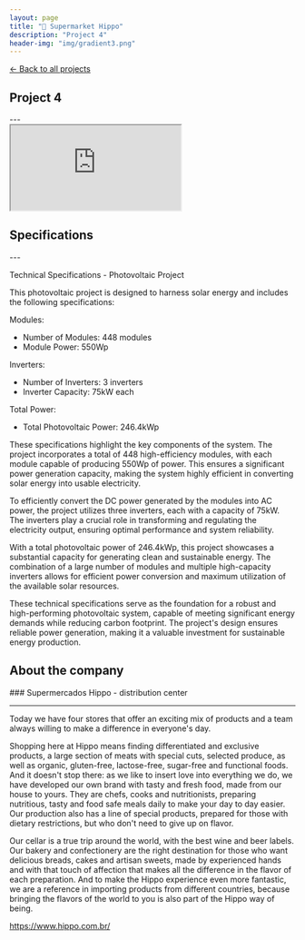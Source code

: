 ```yaml
---
layout: page
title: "🛒 Supermarket Hippo"
description: "Project 4"
header-img: "img/gradient3.png"
---
```


[← Back to all projects](https://laisdallemulle.github.io/projects/)

<h2>Project 4</h2>
---
<div class="container">
    <div class="row">
      <div class="col-md-8">
        <div class="embed-responsive embed-responsive-16by9">
          <iframe class="embed-responsive-item" src="https://www.youtube.com/embed/XEmJm8A7Cdw"></iframe>
        </div>
      </div>
    </div>
</div>

<h2>Specifications</h2>
---

Technical Specifications - Photovoltaic Project

This photovoltaic project is designed to harness solar energy and includes the following specifications:

Modules:

- Number of Modules: 448 modules
- Module Power: 550Wp

Inverters:

- Number of Inverters: 3 inverters
- Inverter Capacity: 75kW each

Total Power:

- Total Photovoltaic Power: 246.4kWp

These specifications highlight the key components of the system. The project incorporates a total of 448 high-efficiency modules, with each module capable of producing 550Wp of power. This ensures a significant power generation capacity, making the system highly efficient in converting solar energy into usable electricity.

To efficiently convert the DC power generated by the modules into AC power, the project utilizes three inverters, each with a capacity of 75kW. The inverters play a crucial role in transforming and regulating the electricity output, ensuring optimal performance and system reliability.

With a total photovoltaic power of 246.4kWp, this project showcases a substantial capacity for generating clean and sustainable energy. The combination of a large number of modules and multiple high-capacity inverters allows for efficient power conversion and maximum utilization of the available solar resources.

These technical specifications serve as the foundation for a robust and high-performing photovoltaic system, capable of meeting significant energy demands while reducing carbon footprint. The project's design ensures reliable power generation, making it a valuable investment for sustainable energy production.

<h2>About the company</h2>
### Supermercados Hippo - distribution center

---

Today we have four stores that offer an exciting mix of products and a team always willing to make a difference in everyone's day.

Shopping here at Hippo means finding differentiated and exclusive products, a large section of meats with special cuts, selected produce, as well as organic, gluten-free, lactose-free, sugar-free and functional foods. And it doesn't stop there: as we like to insert love into everything we do, we have developed our own brand with tasty and fresh food, made from our house to yours. They are chefs, cooks and nutritionists, preparing nutritious, tasty and food safe meals daily to make your day to day easier. Our production also has a line of special products, prepared for those with dietary restrictions, but who don't need to give up on flavor.

Our cellar is a true trip around the world, with the best wine and beer labels. Our bakery and confectionery are the right destination for those who want delicious breads, cakes and artisan sweets, made by experienced hands and with that touch of affection that makes all the difference in the flavor of each preparation. And to make the Hippo experience even more fantastic, we are a reference in importing products from different countries, because bringing the flavors of the world to you is also part of the Hippo way of being.

https://www.hippo.com.br/



